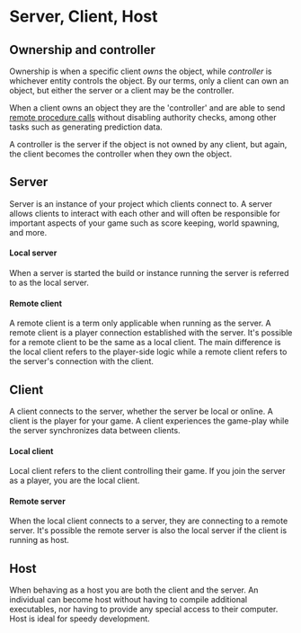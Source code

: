 # Server, Client, Host

## Ownership and controller <a href="#server-and-host" id="server-and-host"></a>

Ownership is when a specific client _owns_ the object, while _controller_ is whichever entity controls the object. By our terms, only a client can own an object, but either the server or a client may be the controller.

When a client owns an object they are the 'controller' and are able to send [remote procedure calls](../../features/network-communication/remote-procedure-calls.md) without disabling authority checks, among other tasks such as generating prediction data.

A controller is the server if the object is not owned by any client, but again, the client becomes the controller when they own the object.

## Server <a href="#server-and-host" id="server-and-host"></a>

Server is an instance of your project which clients connect to. A server allows clients to interact with each other and will often be responsible for important aspects of your game such as score keeping, world spawning, and more.

#### Local server

When a server is started the build or instance running the server is referred to as the local server.

#### Remote client

A remote client is a term only applicable when running as the server. A remote client is a player connection established with the server. It's possible for a remote client to be the same as a local client. The main difference is the local client refers to the player-side logic while a remote client refers to the server's connection with the client.

## Client <a href="#server-and-host" id="server-and-host"></a>

A client connects to the server, whether the server be local or online. A client is the player for your game. A client experiences the game-play while the server synchronizes data between clients.

#### Local client

Local client refers to the client controlling their game. If you join the server as a player, you are the local client.

#### Remote server

When the local client connects to a server, they are connecting to a remote server. It's possible the remote server is also the local server if the client is running as host.

## Host <a href="#server-and-host" id="server-and-host"></a>

When behaving as a host you are both the client and the server. An individual can become host without having to compile additional executables, nor having to provide any special access to their computer. Host is ideal for speedy development.
